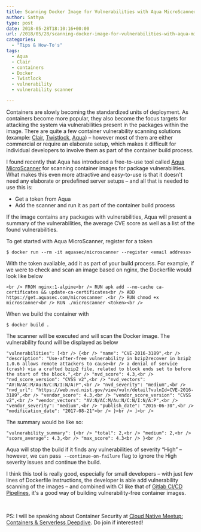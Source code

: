 ```yaml
---
title: Scanning Docker Image for Vulnerabilities with Aqua MicroScanner
author: Sathya
type: post
date: 2018-05-28T18:10:16+00:00
url: /2018/05/28/scanning-docker-image-for-vulnerabilities-with-aqua-microscanner/
categories:
  - "Tips & How-To's"
tags:
  - Aqua
  - Clair
  - containers
  - Docker
  - Twistlock
  - vulnerability
  - vulnerability scanner

---
```

Containers are slowly becoming the standardized units of deployment. As containers become more popular, they also become the focus targets for attacking the system via vulnerabilities present in the packages within the image. There are quite a few container vulnerability scanning solutions (example: <a href="https://github.com/coreos/clair" target="_blank" rel="noopener">Clair</a>, <a href="https://www.twistlock.com" target="_blank" rel="noopener">Twistlock</a>, <a href="https://www.aquasec.com" target="_blank" rel="noopener">Aqua</a>) &#8211; however most of them are either commercial or require an elaborate setup, which makes it difficult for individual developers to involve them as part of the container build process.

<!--more-->

I found recently that Aqua has introduced a free-to-use tool called <a href="https://github.com/aquasecurity/microscanner" target="_blank" rel="noopener">Aqua MicroScanner</a> for scanning container images for package vulnerabilities. What makes this even more attractive and easy-to-use is that it doesn't need any elaborate or predefined server setups &#8211; and all that is needed to use this is:

  * Get a token from Aqua
  * Add the scanner and run it as part of the container build process

If the image contains any packages with vulnerabilities, Aqua will present a summary of the vulnerabilities, the average CVE score as well as a list of the found vulnerabilities.

To get started with Aqua MicroScanner, register for a token

    $ docker run --rm -it aquasec/microscanner --register <email address>

With the token available, add it as part of your build process. For example, if we were to check and scan an image based on nginx, the Dockerfile would look like below

`<br />
FROM nginx:1-alpine<br />
RUN apk add --no-cache ca-certificates && update-ca-certificates<br />
ADD https://get.aquasec.com/microscanner .<br />
RUN chmod +x microscanner<br />
RUN ./microscanner <token><br />
` 
  
When we build the container with

`$ docker build .`

The scanner will be executed and will scan the Docker image. The vulnerability found will be displayed as below
  
`"vulnerabilities": [<br />
{<br />
"name": "CVE-2016-3189",<br />
"description": "Use-after-free vulnerability in bzip2recover in bzip2 1.0.6 allows remote attackers to cause<br />
a denial of service (crash) via a crafted bzip2 file, related to block ends set to before the start of the block.",<br />
"nvd_score": 4.3,<br />
"nvd_score_version": "CVSS v2",<br />
"nvd_vectors": "AV:N/AC:M/Au:N/C:N/I:N/A:P",<br />
"nvd_severity": "medium",<br />
"nvd_url": "https://web.nvd.nist.gov/view/vuln/detail?vulnId=CVE-2016-3189",<br />
"vendor_score": 4.3,<br />
"vendor_score_version": "CVSS v2",<br />
"vendor_vectors": "AV:N/AC:M/Au:N/C:N/I:N/A:P",<br />
"vendor_severity": "medium",<br />
"publish_date": "2016-06-30",<br />
"modification_date": "2017-08-21"<br />
}<br />
]<br />
` 
  
The summary would be like so:

`"vulnerability_summary": {<br />
"total": 2,<br />
"medium": 2,<br />
"score_average": 4.3,<br />
"max_score": 4.3<br />
}<br />
` 

Aqua will stop the build if it finds any vulnerabilities of severity &#8220;High&#8221; &#8211; however, we can pass  `--continue-on-failure` flag to ignore the High severity issues and continue the build.

I think this tool is really good, especially for small developers &#8211; with just few lines of Dockerfile instructions, the developer is able add vulnerability scanning of the images &#8211; and combined with CI like that of <a href="https://about.gitlab.com/features/gitlab-ci-cd/" target="_blank" rel="noopener">Gitlab CI/CD Pipelines</a>, it's a good way of building vulnerability-free container images.

&nbsp;

PS: I will be speaking about Container Security at <a href="https://konfhub.com/cloudnativemeetup.html" target="_blank" rel="noopener">Cloud Native Meetup: Containers & Serverless Deepdive</a>. Do join if interested!
